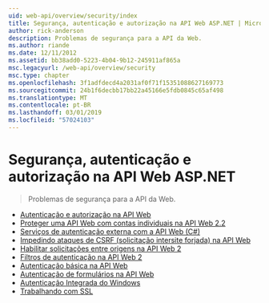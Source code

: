 ```yaml
---
uid: web-api/overview/security/index
title: Segurança, autenticação e autorização na API Web ASP.NET | Microsoft Docs
author: rick-anderson
description: Problemas de segurança para a API da Web.
ms.author: riande
ms.date: 12/11/2012
ms.assetid: bb38add0-5223-4b04-9b12-245911af865a
msc.legacyurl: /web-api/overview/security
msc.type: chapter
ms.openlocfilehash: 3f1adfdecd4a2031af0f71f15351088627169773
ms.sourcegitcommit: 24b1f6decbb17bb22a45166e5fdb0845c65af498
ms.translationtype: MT
ms.contentlocale: pt-BR
ms.lasthandoff: 03/01/2019
ms.locfileid: "57024103"
---
```

<a name="security-authentication-and-authorization-in-aspnet-web-api"></a>Segurança, autenticação e autorização na API Web ASP.NET
====================
> Problemas de segurança para a API da Web.


- [Autenticação e autorização na API Web](authentication-and-authorization-in-aspnet-web-api.md)
- [Proteger uma API Web com contas individuais na API Web 2.2](individual-accounts-in-web-api.md)
- [Serviços de autenticação externa com a API Web (C#)](external-authentication-services.md)
- [Impedindo ataques de CSRF (solicitação intersite forjada) na API Web](preventing-cross-site-request-forgery-csrf-attacks.md)
- [Habilitar solicitações entre origens na API Web 2](enabling-cross-origin-requests-in-web-api.md)
- [Filtros de autenticação na API Web 2](authentication-filters.md)
- [Autenticação básica na API Web](basic-authentication.md)
- [Autenticação de formulários na API Web](forms-authentication.md)
- [Autenticação Integrada do Windows](integrated-windows-authentication.md)
- [Trabalhando com SSL](working-with-ssl-in-web-api.md)
